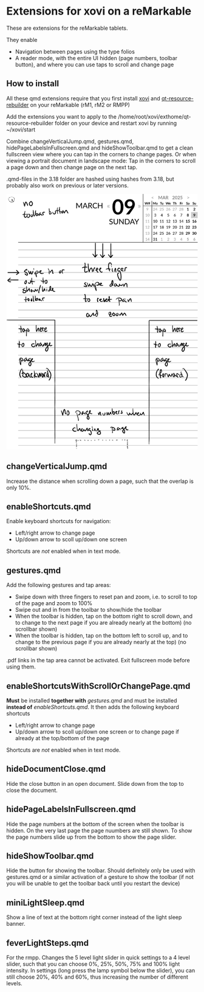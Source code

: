 # Extensions for xovi on a reMarkable

These are extensions for the reMarkable tablets.

They enable
 - Navigation between pages using the type folios
 - A reader mode, with the entire UI hidden (page numbers, toolbar button), and where you can use taps to scroll and change page

## How to install

All these qmd extensions require that you first install [xovi](https://github.com/asivery/rmpp-xovi-extensions/blob/master/INSTALL.MD) and [qt-resource-rebuilder](https://github.com/asivery/rmpp-xovi-extensions/tree/master/qt-resource-rebuilder) on your reMarkable (rM1, rM2 or RMPP)

Add the extensions you want to apply to the /home/root/xovi/exthome/qt-resource-rebuilder folder on your device and restart xovi by running ~/xovi/start

Combine changeVerticalJump.qmd, gestures.qmd, hidePageLabelsInFullscreen.qmd and hideShowToolbar.qmd to get a clean fullscreen view where you can tap in the corners to change pages. Or when viewing a portrait document in landscape mode: Tap in the corners to scroll a page down and then change page on the next tap.

.qmd-files in the 3.18 folder are hashed using hashes from 3.18, but probably also work on previous or later versions.

![visual guide to the usage of the extensions](images/allCombined.png)

## changeVerticalJump.qmd
Increase the distance when scrolling down a page, such that the overlap is only 10%.

## enableShortcuts.qmd
Enable keyboard shortcuts for navigation:
- Left/right arrow to change page
- Up/down arrow to scoll up/down one screen

Shortcuts are *not* enabled when in text mode.

## gestures.qmd
Add the following gestures and tap areas:
- Swipe down with three fingers to reset pan and zoom, i.e. to scroll to top of the page and zoom to 100%
- Swipe out and in from the toolbar to show/hide the toolbar
- When the toolbar is hidden, tap on the bottom right to scroll down, and to change to the next page if you are already nearly at the bottom) (no scrollbar shown)
- When the toolbar is hidden, tap on the bottom left to scroll up, and to change to the previous page if you are already nearly at the top) (no scrollbar shown)

.pdf links in the tap area cannot be activated. Exit fullscreen mode before using them.

## enableShortcutsWithScrollOrChangePage.qmd
**Must** be installed **together with** *gestures.qmd* and must be installed **instead of** *enableShortcuts.qmd*. It then adds the following keyboard shortcuts
- Left/right arrow to change page
- Up/down arrow to scoll up/down one screen or to change page if already at the top/bottom of the page

Shortcuts are *not* enabled when in text mode.

## hideDocumentClose.qmd
Hide the close button in an open document. Slide down from the top to close the document.

## hidePageLabelsInFullscreen.qmd
Hide the page numbers at the bottom of the screen when the toolbar is hidden. On the very last page the page nuumbers are still shown. To show the page numbers slide up from the bottom to show the page slider.

## hideShowToolbar.qmd
Hide the button for showing the toolbar. Should definitely only be used with gestures.qmd or a similar activation of a gesture to show the toolbar (if not you will be unable to get the toolbar back until you restart the device)

## miniLightSleep.qmd
Show a line of text at the bottom right corner instead of the light sleep banner.

## feverLightSteps.qmd
For the rmpp. Changes the 5 level light slider in quick settings to a 4 level slider, such that you can choose 0%, 25%, 50%, 75% and 100% light intensity. In settings (long press the lamp symbol below the slider), you can still choose 20%, 40% and 60%, thus increasing the number of different levels.
